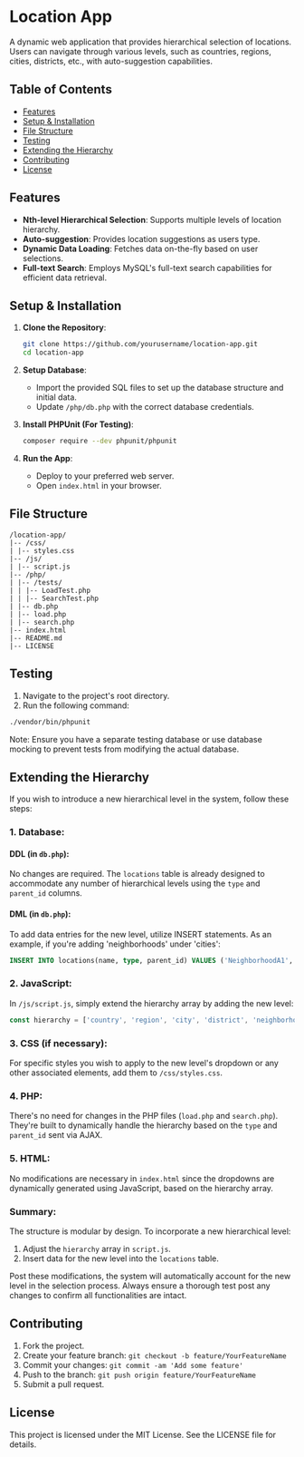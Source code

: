 # Location App

A dynamic web application that provides hierarchical selection of locations. Users can navigate through various levels, such as countries, regions, cities, districts, etc., with auto-suggestion capabilities.

## Table of Contents

- [Features](#features)
- [Setup & Installation](#setup--installation)
- [File Structure](#file-structure)
- [Testing](#testing)
- [Extending the Hierarchy](#extending-the-hierarchy)
- [Contributing](#contributing)
- [License](#license)

## Features

- **Nth-level Hierarchical Selection**: Supports multiple levels of location hierarchy.
- **Auto-suggestion**: Provides location suggestions as users type.
- **Dynamic Data Loading**: Fetches data on-the-fly based on user selections.
- **Full-text Search**: Employs MySQL's full-text search capabilities for efficient data retrieval.

## Setup & Installation

1. **Clone the Repository**:
    ```bash
    git clone https://github.com/yourusername/location-app.git
    cd location-app
    ```

2. **Setup Database**:
    - Import the provided SQL files to set up the database structure and initial data.
    - Update `/php/db.php` with the correct database credentials.

3. **Install PHPUnit (For Testing)**:
    ```bash
    composer require --dev phpunit/phpunit
    ```

4. **Run the App**:
    - Deploy to your preferred web server.
    - Open `index.html` in your browser.

## File Structure
```
/location-app/
|-- /css/
| |-- styles.css
|-- /js/
| |-- script.js
|-- /php/
| |-- /tests/
| | |-- LoadTest.php
| | |-- SearchTest.php
| |-- db.php
| |-- load.php
| |-- search.php
|-- index.html
|-- README.md
|-- LICENSE
```

## Testing

1. Navigate to the project's root directory.
2. Run the following command:

```bash
./vendor/bin/phpunit
```
Note: Ensure you have a separate testing database or use database mocking to prevent tests from modifying the actual database.

## Extending the Hierarchy

If you wish to introduce a new hierarchical level in the system, follow these steps:

### 1. Database:

#### DDL (in `db.php`): 
No changes are required. The `locations` table is already designed to accommodate any number of hierarchical levels using the `type` and `parent_id` columns.

#### DML (in `db.php`):
To add data entries for the new level, utilize INSERT statements. As an example, if you're adding 'neighborhoods' under 'cities':
```sql
INSERT INTO locations(name, type, parent_id) VALUES ('NeighborhoodA1', 'neighborhood', [CityA's ID]);
```
### 2. JavaScript:

In `/js/script.js`, simply extend the hierarchy array by adding the new level:

```javascript
const hierarchy = ['country', 'region', 'city', 'district', 'neighborhood'];
```
### 3. CSS (if necessary):

For specific styles you wish to apply to the new level's dropdown or any other associated elements, add them to `/css/styles.css`.

### 4. PHP:

There's no need for changes in the PHP files (`load.php` and `search.php`). They're built to dynamically handle the hierarchy based on the `type` and `parent_id` sent via AJAX.

### 5. HTML:

No modifications are necessary in `index.html` since the dropdowns are dynamically generated using JavaScript, based on the hierarchy array.

### Summary:

The structure is modular by design. To incorporate a new hierarchical level:

1. Adjust the `hierarchy` array in `script.js`.
2. Insert data for the new level into the `locations` table.

Post these modifications, the system will automatically account for the new level in the selection process. Always ensure a thorough test post any changes to confirm all functionalities are intact.

## Contributing

1. Fork the project.
2. Create your feature branch: `git checkout -b feature/YourFeatureName`
3. Commit your changes: `git commit -am 'Add some feature'`
4. Push to the branch: `git push origin feature/YourFeatureName`
5. Submit a pull request.

## License

This project is licensed under the MIT License. See the LICENSE file for details.

